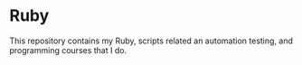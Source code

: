 # Ruby


This repository contains my Ruby, scripts related an automation testing, and programming courses that I do.
